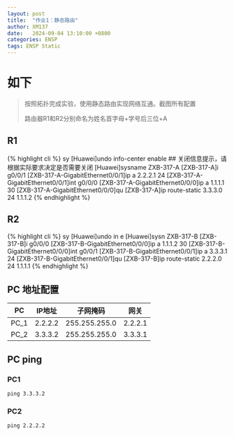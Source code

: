 ```yaml
---
layout: post
title:  "作业1：静态路由"
author: XM137
date:   2024-09-04 13:10:00 +0800
categories: ENSP
tags: ENSP Static
---
```

# 如下
> 按照拓扑完成实验，使用静态路由实现网络互通。截图所有配置
> 
> 路由器R1和R2分别命名为姓名首字母+学号后三位+A

## R1
{% highlight cli %}
<Huawei>sy
[Huawei]undo info-center enable ## 关闭信息提示，请根据实际要求决定是否需要关闭
[Huawei]sysname ZXB-317-A
[ZXB-317-A]i g0/0/1
[ZXB-317-A-GigabitEthernet0/0/1]ip a 2.2.2.1 24
[ZXB-317-A-GigabitEthernet0/0/1]int g0/0/0
[ZXB-317-A-GigabitEthernet0/0/0]ip a 1.1.1.1 30
[ZXB-317-A-GigabitEthernet0/0/0]qu
[ZXB-317-A]ip route-static 3.3.3.0 24 1.1.1.2
{% endhighlight %}

## R2
{% highlight cli %}
<Huawei>sy
[Huawei]undo in e
[Huawei]sysn ZXB-317-B
[ZXB-317-B]i g0/0/0
[ZXB-317-B-GigabitEthernet0/0/0]ip a 1.1.1.2 30
[ZXB-317-B-GigabitEthernet0/0/0]int g0/0/1
[ZXB-317-B-GigabitEthernet0/0/1]ip a 3.3.3.1 24
[ZXB-317-B-GigabitEthernet0/0/1]qu
[ZXB-317-B]ip route-static 2.2.2.0 24 1.1.1.1
{% endhighlight %}


## PC 地址配置

|     PC      |        IP地址      |      子网掩码       |        网关        |
|   :----:    |        :----:      |      :----:        |       :----:       |
|    PC_1     |       2.2.2.2      |   255.255.255.0    |       2.2.2.1      |
|    PC_2     |       3.3.3.2      |   255.255.255.0    |       3.3.3.1      |

## PC ping

### PC1
```CLI
ping 3.3.3.2
```

### PC2
```CLI
ping 2.2.2.2
```